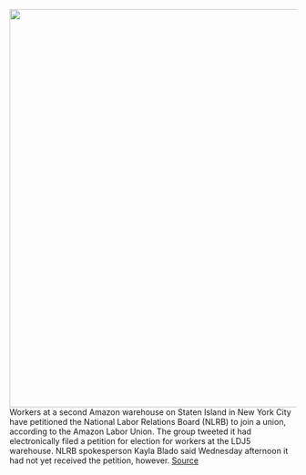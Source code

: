 <img src='https://cdn.vox-cdn.com/thumbor/0EsT4vK9UXiLcGswL39K7K_o-7s=/0x0:2040x1360/1200x800/filters:focal(857x517:1183x843)/cdn.vox-cdn.com/uploads/chorus_image/image/70464215/acastro_181114_1777_amazon_hq2_0004.0.jpg' width='700px' /><br/>
Workers at a second Amazon warehouse on Staten Island in New York City have petitioned the National Labor Relations Board (NLRB) to join a union, according to the Amazon Labor Union. The group tweeted it had electronically filed a petition for election for workers at the LDJ5 warehouse. NLRB spokesperson Kayla Blado said Wednesday afternoon it had not yet received the petition, however.
<a href='https://www.theverge.com/2022/2/2/22914807/amazon-workers-warehouse-nyc-petition-nlrb-union-organize'> Source <a/>